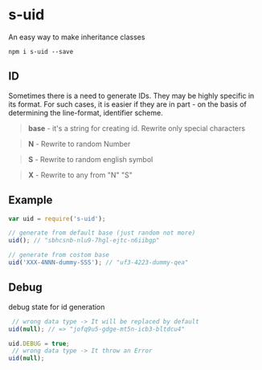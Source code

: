 s-uid
===============
An easy way to make inheritance classes

```shell
npm i s-uid --save
```

ID
--------------
Sometimes there is a need to generate IDs. They may be highly specific in its format. For such cases, it is easier if they are in part - on the basis of determining the line-format, identifier scheme.

>**base** - it's a string for creating id. Rewrite only special characters

>**N** - Rewrite to random Number

>**S** - Rewrite to random english symbol

>**X** - Rewrite to any from "N" "S"

Example 
--------------

```javascript
var uid = require('s-uid');

// generate from default base (just random not more)
uid(); // "sbhcsnb-nlu9-7hgl-ejtc-n6iibgp"

// generate from costom base
uid('XXX-4NNN-dummy-SSS'); // "uf3-4223-dummy-qea"

```
Debug
--------------
debug state for id generation

```javascript
 // wrong data type -> It will be replaced by default
uid(null); // => "jofq9u5-gdge-mt5n-icb3-bltdcu4"

uid.DEBUG = true;
 // wrong data type -> It throw an Error
uid(null); 

```